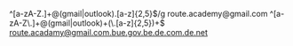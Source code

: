 ^[a-zA-Z\.]+@(gmail|outlook)\.[a-z]{2,5}$/g  
route.academy@gmail.com
^[a-zA-Z\.]+@(gmail|outlook)+(\.[a-z]{2,5})+$
route.acadamy@gmail.com.bue.gov.be.de.com.de.net